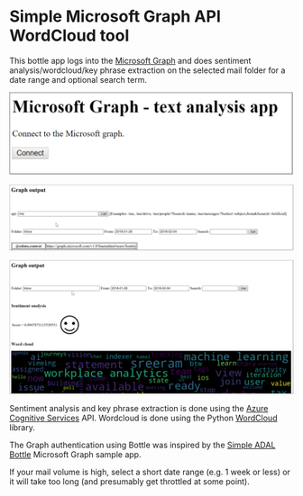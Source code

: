 # Simple Microsoft Graph API WordCloud tool

This bottle app logs into the [Microsoft Graph](https://developer.microsoft.com/graph/) and does sentiment analysis/wordcloud/key phrase extraction on the selected mail folder for a date range and optional search term.

![First screen](./img/first_screen.png)

![Homepage](./img/homepage.png)

![Graph output](./img/graph_output.png)

Sentiment analysis and key phrase extraction is done using the [Azure Cognitive Services](https://azure.microsoft.com/services/cognitive-services/) API. Wordcloud is done using the Python [WordCloud](https://pypi.python.org/pypi/wordcloud) library.

The Graph authentication using Bottle was inspired by the [Simple ADAL Bottle](https://github.com/microsoftgraph/python-sample-auth/blob/master/sample_adal_bottle.py) Microsoft Graph sample app.

If your mail volume is high, select a short date range (e.g. 1 week or less) or it will take too long (and presumably get throttled at some point). 

